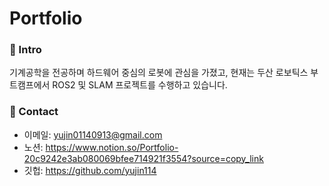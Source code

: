 # Portfolio


### 📌 Intro

기계공학을 전공하며 하드웨어 중심의 로봇에 관심을 가졌고, 현재는 두산 로보틱스 부트캠프에서 ROS2 및 SLAM 프로젝트를 수행하고 있습니다. 

### 📌 Contact

- 이메일: yujin01140913@gmail.com
- 노션: https://www.notion.so/Portfolio-20c9242e3ab080069bfee714921f3554?source=copy_link
- 깃헙: https://github.com/yujin114
